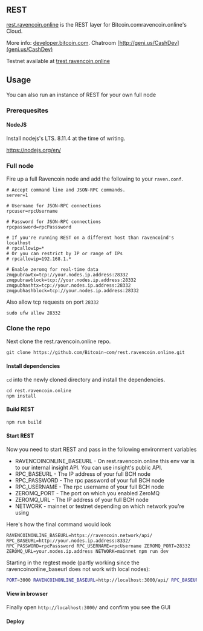 ## REST

[rest.ravencoin.online](https://rest.ravencoin.online) is the REST layer for Bitcoin.comravencoin.online's Cloud.

More info: [developer.bitcoin.com](https://developer.bitcoin.com). Chatroom [http://geni.us/CashDev](geni.us/CashDev)

Testnet available at [trest.ravencoin.online](https://trest.ravencoin.online)

## Usage
You can also run an instance of REST for your own full node

### Prerequesites

#### NodeJS

Install nodejs's LTS. 8.11.4 at the time of writing.

https://nodejs.org/en/

### Full node

Fire up a full Ravencoin node and add the following to your `raven.conf`.

```
# Accept command line and JSON-RPC commands.
server=1

# Username for JSON-RPC connections
rpcuser=rpcUsername

# Password for JSON-RPC connections
rpcpassword=rpcPasssword

# If you're running REST on a different host than ravencoind's localhost
# rpcallowip=*
# Or you can restrict by IP or range of IPs
# rpcallowip=192.168.1.*

# Enable zeromq for real-time data
zmqpubrawtx=tcp://your.nodes.ip.address:28332
zmqpubrawblock=tcp://your.nodes.ip.address:28332
zmqpubhashtx=tcp://your.nodes.ip.address:28332
zmqpubhashblock=tcp://your.nodes.ip.address:28332
```

Also allow tcp requests on port `28332`

```
sudo ufw allow 28332
```

### Clone the repo

Next clone the rest.ravencoin.online repo.

```
git clone https://github.com/Bitcoin-com/rest.ravencoin.online.git
```

#### Install dependencies

`cd` into the newly cloned directory and install the dependencies.

```
cd rest.ravencoin.online
npm install
```

#### Build REST
```bash
npm run build
```

#### Start REST

Now you need to start REST and pass in the following environment variables

- RAVENCOINONLINE_BASEURL - On rest.ravencoin.online this env var is to our internal insight API. You can use insight's public API.
- RPC_BASEURL - The IP address of your full BCH node
- RPC_PASSWORD - The rpc password of your full BCH node
- RPC_USERNAME - The rpc username of your full BCH node
- ZEROMQ_PORT - The port on which you enabled ZeroMQ
- ZEROMQ_URL - The IP address of your full BCH node
- NETWORK - mainnet or testnet depending on which network you're using

Here's how the final command would look

```
RAVENCOINONLINE_BASEURL=https://ravencoin.network/api/ RPC_BASEURL=http://your.nodes.ip.address:8332/ RPC_PASSWORD=rpcPasssword RPC_USERNAME=rpcUsername ZEROMQ_PORT=28332 ZEROMQ_URL=your.nodes.ip.address NETWORK=mainnet npm run dev
```


Starting in the regtest mode (partly working since the ravencoinonline_baseurl does not work with local nodes):
```bash
PORT=3000 RAVENCOINONLINE_BASEURL=http://localhost:3000/api/ RPC_BASEURL=http://localhost:18332/ RPC_PASSWORD=regtest RPC_USERNAME=regtest ZEROMQ_PORT=0 ZEROMQ_URL=0 NETWORK=local npm start
```


#### View in browser

Finally open `http://localhost:3000/` and confirm you see the GUI

#### Deploy
